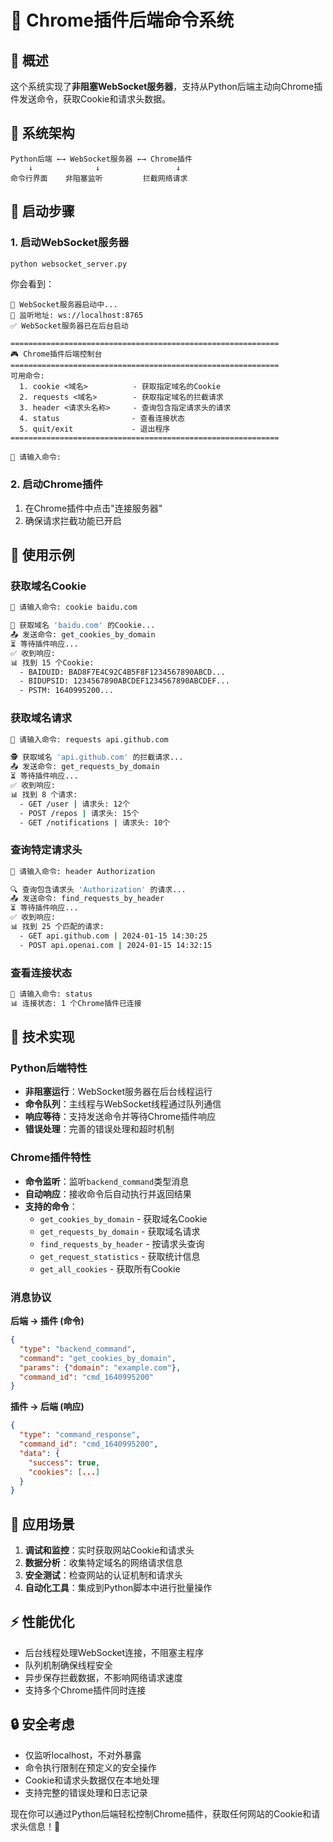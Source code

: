 # 🚀 Chrome插件后端命令系统

## 📖 概述

这个系统实现了**非阻塞WebSocket服务器**，支持从Python后端主动向Chrome插件发送命令，获取Cookie和请求头数据。

## 🔧 系统架构

```
Python后端 ←→ WebSocket服务器 ←→ Chrome插件
    ↓              ↓                 ↓
命令行界面    非阻塞监听         拦截网络请求
```

## 🚀 启动步骤

### 1. 启动WebSocket服务器

```bash
python websocket_server.py
```

你会看到：
```
🚀 WebSocket服务器启动中...
📡 监听地址: ws://localhost:8765
✅ WebSocket服务器已在后台启动

============================================================
🎮 Chrome插件后端控制台
============================================================
可用命令:
  1. cookie <域名>          - 获取指定域名的Cookie
  2. requests <域名>        - 获取指定域名的拦截请求
  3. header <请求头名称>     - 查询包含指定请求头的请求
  4. status                - 查看连接状态
  5. quit/exit             - 退出程序
============================================================

💬 请输入命令:
```

### 2. 启动Chrome插件

1. 在Chrome插件中点击"连接服务器"
2. 确保请求拦截功能已开启

## 📝 使用示例

### 获取域名Cookie

```bash
💬 请输入命令: cookie baidu.com

🍪 获取域名 'baidu.com' 的Cookie...
📤 发送命令: get_cookies_by_domain
⏳ 等待插件响应...
✅ 收到响应:
📊 找到 15 个Cookie:
  - BAIDUID: BAD8F7E4C92C4B5F8F1234567890ABCD...
  - BIDUPSID: 1234567890ABCDEF1234567890ABCDEF...
  - PSTM: 1640995200...
```

### 获取域名请求

```bash
💬 请输入命令: requests api.github.com

🕵️ 获取域名 'api.github.com' 的拦截请求...
📤 发送命令: get_requests_by_domain
⏳ 等待插件响应...
✅ 收到响应:
📊 找到 8 个请求:
  - GET /user | 请求头: 12个
  - POST /repos | 请求头: 15个
  - GET /notifications | 请求头: 10个
```

### 查询特定请求头

```bash
💬 请输入命令: header Authorization

🔍 查询包含请求头 'Authorization' 的请求...
📤 发送命令: find_requests_by_header
⏳ 等待插件响应...
✅ 收到响应:
📊 找到 25 个匹配的请求:
  - GET api.github.com | 2024-01-15 14:30:25
  - POST api.openai.com | 2024-01-15 14:32:15
```

### 查看连接状态

```bash
💬 请输入命令: status
📊 连接状态: 1 个Chrome插件已连接
```

## 🔧 技术实现

### Python后端特性

- **非阻塞运行**：WebSocket服务器在后台线程运行
- **命令队列**：主线程与WebSocket线程通过队列通信
- **响应等待**：支持发送命令并等待Chrome插件响应
- **错误处理**：完善的错误处理和超时机制

### Chrome插件特性

- **命令监听**：监听`backend_command`类型消息
- **自动响应**：接收命令后自动执行并返回结果
- **支持的命令**：
  - `get_cookies_by_domain` - 获取域名Cookie
  - `get_requests_by_domain` - 获取域名请求
  - `find_requests_by_header` - 按请求头查询
  - `get_request_statistics` - 获取统计信息
  - `get_all_cookies` - 获取所有Cookie

### 消息协议

**后端 → 插件 (命令)**
```json
{
  "type": "backend_command",
  "command": "get_cookies_by_domain",
  "params": {"domain": "example.com"},
  "command_id": "cmd_1640995200"
}
```

**插件 → 后端 (响应)**
```json
{
  "type": "command_response",
  "command_id": "cmd_1640995200",
  "data": {
    "success": true,
    "cookies": [...]
  }
}
```

## 🎯 应用场景

1. **调试和监控**：实时获取网站Cookie和请求头
2. **数据分析**：收集特定域名的网络请求信息
3. **安全测试**：检查网站的认证机制和请求头
4. **自动化工具**：集成到Python脚本中进行批量操作

## ⚡ 性能优化

- 后台线程处理WebSocket连接，不阻塞主程序
- 队列机制确保线程安全
- 异步保存拦截数据，不影响网络请求速度
- 支持多个Chrome插件同时连接

## 🔒 安全考虑

- 仅监听localhost，不对外暴露
- 命令执行限制在预定义的安全操作
- Cookie和请求头数据仅在本地处理
- 支持完整的错误处理和日志记录

现在你可以通过Python后端轻松控制Chrome插件，获取任何网站的Cookie和请求头信息！🎉